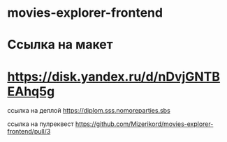# movies-explorer-frontend
# Ссылка на макет
# https://disk.yandex.ru/d/nDvjGNTBEAhq5g

ссылка на деплой
https://diplom.sss.nomoreparties.sbs

ссылка на пулреквест
https://github.com/Mizerikord/movies-explorer-frontend/pull/3